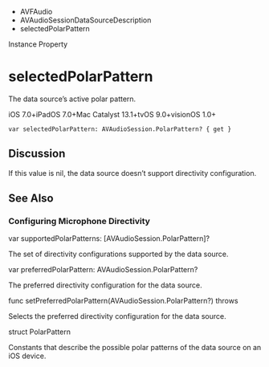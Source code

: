 

- AVFAudio
- AVAudioSessionDataSourceDescription
-  selectedPolarPattern 

Instance Property

# selectedPolarPattern

The data source’s active polar pattern.

iOS 7.0+iPadOS 7.0+Mac Catalyst 13.1+tvOS 9.0+visionOS 1.0+

``` source
var selectedPolarPattern: AVAudioSession.PolarPattern? { get }
```

## Discussion

If this value is nil, the data source doesn’t support directivity configuration.

## See Also

### Configuring Microphone Directivity

var supportedPolarPatterns: [AVAudioSession.PolarPattern]?

The set of directivity configurations supported by the data source.

var preferredPolarPattern: AVAudioSession.PolarPattern?

The preferred directivity configuration for the data source.

func setPreferredPolarPattern(AVAudioSession.PolarPattern?) throws

Selects the preferred directivity configuration for the data source.

struct PolarPattern

Constants that describe the possible polar patterns of the data source on an iOS device.

